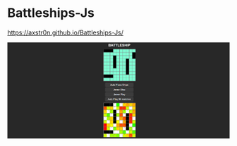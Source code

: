# Battleships-Js

https://axstr0n.github.io/Battleships-Js/

![image](https://github.com/Axstr0n/Battleships-Js/blob/main/example.png?raw=true)
